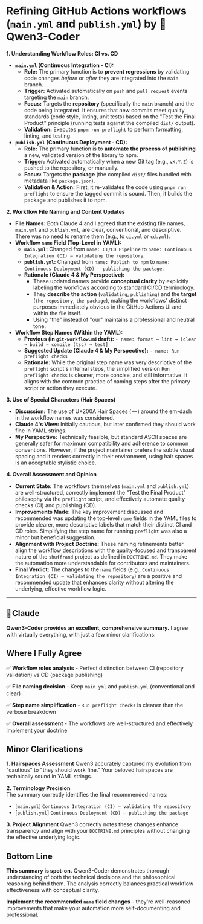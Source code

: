 
# Refining GitHub Actions workflows (`main.yml` and `publish.yml`) by 🤖 Qwen3-Coder
**1. Understanding Workflow Roles: CI vs. CD**
*   **`main.yml` (Continuous Integration - CI):**
    *   **Role:** The primary function is to **prevent regressions** by validating code changes *before* or *after* they are integrated into the `main` branch.
    *   **Trigger:** Activated automatically on `push` and `pull_request` events targeting the `main` branch.
    *   **Focus:** Targets the **repository** (specifically the `main` branch) and the code being integrated. It ensures that new commits meet quality standards (code style, linting, unit tests) based on the "Test the Final Product" principle (running tests against the compiled `dist/` output).
    *   **Validation:** Executes `pnpm run preflight` to perform formatting, linting, and testing.
*   **`publish.yml` (Continuous Deployment - CD):**
    *   **Role:** The primary function is to **automate the process of publishing** a new, validated version of the library to npm.
    *   **Trigger:** Activated automatically when a new Git tag (e.g., `vX.Y.Z`) is pushed to the repository, or manually.
    *   **Focus:** Targets the **package** (the compiled `dist/` files bundled with metadata like `package.json`).
    *   **Validation & Action:** First, it re-validates the code using `pnpm run preflight` to ensure the tagged commit is sound. Then, it builds the package and publishes it to npm.

**2. Workflow File Naming and Content Updates**
*   **File Names:** Both Claude 4 and I agreed that the existing file names, `main.yml` and `publish.yml`, are clear, conventional, and descriptive. There was no need to rename them (e.g., to `ci.yml` or `cd.yml`).
*   **Workflow `name` Field (Top-Level in YAML):**
    *   **`main.yml`:** Changed from `name: CI/CD Pipeline` to `name: Continuous Integration (CI) — validating the repository`.
    *   **`publish.yml`:** Changed from `name: Publish to npm` to `name: Continuous Deployment (CD) — publishing the package`.
    *   **Rationale (Claude 4 & My Perspective):**
        *   These updated names provide **conceptual clarity** by explicitly labeling the workflows according to standard CI/CD terminology.
        *   They **describe the action** (`validating`, `publishing`) and the **target** (`the repository`, `the package`), making the workflows' distinct purposes immediately obvious in the GitHub Actions UI and within the file itself.
        *   Using "the" instead of "our" maintains a professional and neutral tone.
*   **Workflow Step Names (Within the YAML):**
    *   **Previous (in `git-workflow.md` draft):** `- name: format → lint → [clean → build → compile (tsc) → test]`
    *   **Suggested Update (Claude 4 & My Perspective):** `- name: Run preflight checks`
    *   **Rationale:** While the original step name was very descriptive of the `preflight` script's internal steps, the simplified version `Run preflight checks` is cleaner, more concise, and still informative. It aligns with the common practice of naming steps after the primary script or action they execute.

**3. Use of Special Characters (Hair Spaces)**
*   **Discussion:** The use of U+200A Hair Spaces ( — ) around the em-dash in the workflow names was considered.
*   **Claude 4's View:** Initially cautious, but later confirmed they should work fine in YAML strings.
*   **My Perspective:** Technically feasible, but standard ASCII spaces are generally safer for maximum compatibility and adherence to common conventions. However, if the project maintainer prefers the subtle visual spacing and it renders correctly in their environment, using hair spaces is an acceptable stylistic choice.

**4. Overall Assessment and Opinion**
*   **Current State:** The workflows themselves (`main.yml` and `publish.yml`) are well-structured, correctly implement the "Test the Final Product" philosophy via the `preflight` script, and effectively automate quality checks (CI) and publishing (CD).
*   **Improvements Made:** The key improvement discussed and recommended was updating the top-level `name` fields in the YAML files to provide clearer, more descriptive labels that match their distinct CI and CD roles. Simplifying the step name for running `preflight` was also a minor but beneficial suggestion.
*   **Alignment with Project Doctrine:** These naming refinements better align the workflow descriptions with the quality-focused and transparent nature of the `shuffrand` project as defined in `DOCTRINE.md`. They make the automation more understandable for contributors and maintainers.
*   **Final Verdict:** The changes to the `name` fields (e.g., `Continuous Integration (CI) — validating the repository`) are a positive and recommended update that enhances clarity without altering the underlying, effective workflow logic.

---

## 🤖 Claude
**Qwen3-Coder provides an excellent, comprehensive summary.** I agree with virtually everything, with just a few minor clarifications:

## Where I Fully Agree
✅ **Workflow roles analysis** - Perfect distinction between CI (repository validation) vs CD (package publishing)

✅ **File naming decision** - Keep `main.yml` and `publish.yml` (conventional and clear)

✅ **Step name simplification** - `Run preflight checks` is cleaner than the verbose breakdown

✅ **Overall assessment** - The workflows are well-structured and effectively implement your doctrine

## Minor Clarifications
**1. Hairspaces Assessment**
Qwen3 accurately captured my evolution from "cautious" to "they should work fine." Your beloved hairspaces are technically sound in YAML strings.

**2. Terminology Precision**  
The summary correctly identifies the final recommended names:
- [`main.yml`] `Continuous Integration (CI) — validating the repository`
- [`publish.yml`] `Continuous Deployment (CD) — publishing the package`

**3. Project Alignment**
Qwen3 correctly notes these changes enhance transparency and align with your `DOCTRINE.md` principles without changing the effective underlying logic.

## Bottom Line
**This summary is spot-on.** Qwen3-Coder demonstrates thorough understanding of both the technical decisions and the philosophical reasoning behind them. The analysis correctly balances practical workflow effectiveness with conceptual clarity.

**Implement the recommended `name` field changes** - they're well-reasoned improvements that make your automation more self-documenting and professional.